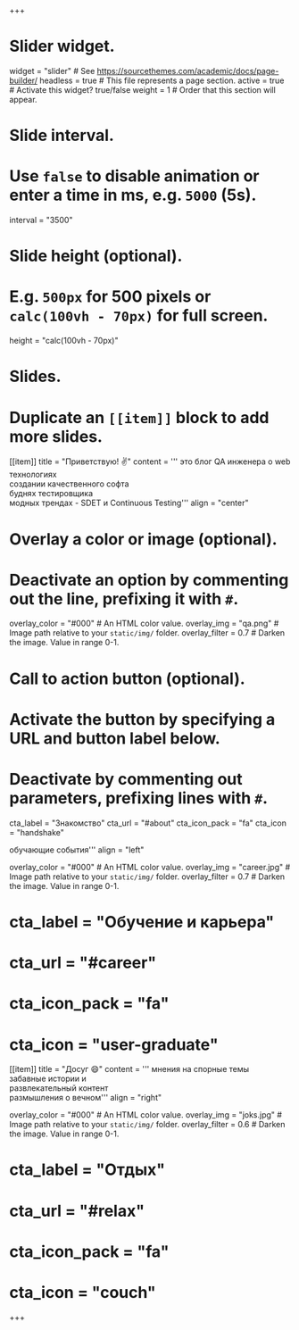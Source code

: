 +++
# Slider widget.
widget = "slider"  # See https://sourcethemes.com/academic/docs/page-builder/
headless = true  # This file represents a page section.
active = true  # Activate this widget? true/false
weight = 1  # Order that this section will appear.

# Slide interval.
# Use `false` to disable animation or enter a time in ms, e.g. `5000` (5s).
interval = "3500"

# Slide height (optional).
# E.g. `500px` for 500 pixels or `calc(100vh - 70px)` for full screen.
height = "calc(100vh - 70px)"

# Slides.
# Duplicate an `[[item]]` block to add more slides.
[[item]]
  title = "Приветствую! :v:"
  content = '''
  это блог QA инженера о web технологиях
  \
  создании качественного софта
  \
  буднях тестировщика 
  \
  модных трендах - SDET и Continuous Testing'''
  align = "center"  

  # Overlay a color or image (optional).
  #   Deactivate an option by commenting out the line, prefixing it with `#`.
  overlay_color = "#000"  # An HTML color value.
  overlay_img = "qa.png"  # Image path relative to your `static/img/` folder.
  overlay_filter = 0.7  # Darken the image. Value in range 0-1.

  # Call to action button (optional).
  #   Activate the button by specifying a URL and button label below.
  #   Deactivate by commenting out parameters, prefixing lines with `#`.
  cta_label = "Знакомство"
  cta_url = "#about"
  cta_icon_pack = "fa"
  cta_icon = "handshake"

  обучающие события'''
  align = "left"

  overlay_color = "#000"  # An HTML color value.
  overlay_img = "career.jpg"  # Image path relative to your `static/img/` folder.
  overlay_filter = 0.7  # Darken the image. Value in range 0-1.
#  cta_label = "Обучение и карьера"
#  cta_url = "#career"
#  cta_icon_pack = "fa"
#  cta_icon = "user-graduate"
  

[[item]]
  title = "Досуг :smile:"
  content = '''
  мнения на спорные темы
  \
  забавные истории и 
  \
  развлекательный контент
  \
  размышления о вечном'''
  align = "right"

  overlay_color = "#000"  # An HTML color value.
  overlay_img = "joks.jpg"  # Image path relative to your `static/img/` folder.
  overlay_filter = 0.6  # Darken the image. Value in range 0-1.
#  cta_label = "Отдых"
#  cta_url = "#relax"
#  cta_icon_pack = "fa"
#  cta_icon = "couch"
+++
